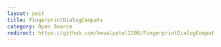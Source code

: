 ```yaml
---
layout: post
title: FingerprintDialogCompats
category: Open Source
redirect: https://github.com/kevalpatel2106/FingerprintDialogCompat
---
```

